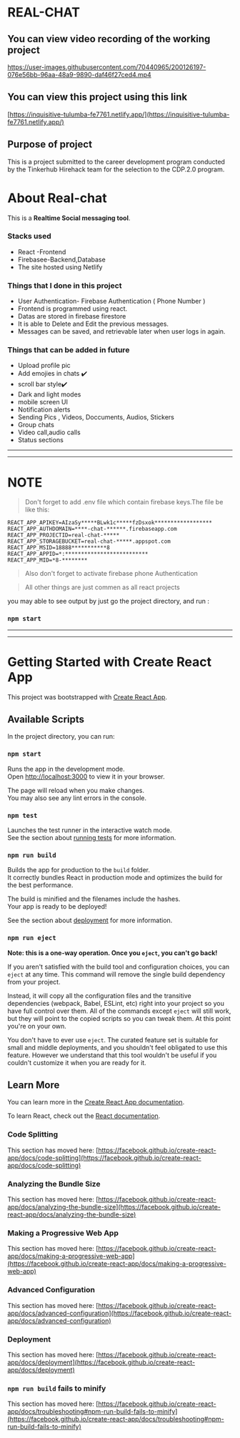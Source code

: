 # REAL-CHAT
## You can view video recording of the working project


https://user-images.githubusercontent.com/70440965/200126197-076e56bb-96aa-48a9-9890-daf46f27ced4.mp4


## You can view this project using this link
[https://inquisitive-tulumba-fe7761.netlify.app/](https://inquisitive-tulumba-fe7761.netlify.app/)
## Purpose of project
This is a project submitted to the career development program conducted by the Tinkerhub Hirehack team for the selection to the CDP.2.0 program.
# About Real-chat
This is a **Realtime Social messaging tool**.
### Stacks used
* React -Frontend
* Firebasee-Backend,Database
* The site hosted using Netlify

### Things that I done in this project
* User Authentication- Firebase Authentication  ( Phone Number )
* Frontend is programmed using react.
* Datas are stored in firebase firestore
* It is able to Delete and Edit the previous messages.
* Messages can be saved, and retrievable later when user logs in again.

### Things that can be added in future
* Upload profile pic
* Add emojies in chats ✔️ 
* scroll bar style✔️
* Dark and light modes
* mobile screen UI
* Notification alerts
* Sending Pics , Videos, Doccuments, Audios, Stickers
* Group chats
* Video call,audio calls
* Status sections



----
---
# NOTE
> Don't forget to add .env file which contain firebase keys.The file be like this:
```
REACT_APP_APIKEY=AIzaSy*****BLwk1c*****fzDsxok******************
REACT_APP_AUTHDOMAIN=****-chat-******.firebaseapp.com
REACT_APP_PROJECTID=real-chat-*****
REACT_APP_STORAGEBUCKET=real-chat-*****.appspot.com
REACT_APP_MSID=18888***********8
REACT_APP_APPID=*:**************************
REACT_APP_MID=*8-********
```

> Also don't forget to activate firebase phone Authentication 

> All other things are just commen as all react projects

you may able to see output by just go the project directory, and run :
### `npm start`

---
---



# Getting Started with Create React App

This project was bootstrapped with [Create React App](https://github.com/facebook/create-react-app).

## Available Scripts

In the project directory, you can run:

### `npm start`

Runs the app in the development mode.\
Open [http://localhost:3000](http://localhost:3000) to view it in your browser.

The page will reload when you make changes.\
You may also see any lint errors in the console.

### `npm test`

Launches the test runner in the interactive watch mode.\
See the section about [running tests](https://facebook.github.io/create-react-app/docs/running-tests) for more information.

### `npm run build`

Builds the app for production to the `build` folder.\
It correctly bundles React in production mode and optimizes the build for the best performance.

The build is minified and the filenames include the hashes.\
Your app is ready to be deployed!

See the section about [deployment](https://facebook.github.io/create-react-app/docs/deployment) for more information.

### `npm run eject`

**Note: this is a one-way operation. Once you `eject`, you can't go back!**

If you aren't satisfied with the build tool and configuration choices, you can `eject` at any time. This command will remove the single build dependency from your project.

Instead, it will copy all the configuration files and the transitive dependencies (webpack, Babel, ESLint, etc) right into your project so you have full control over them. All of the commands except `eject` will still work, but they will point to the copied scripts so you can tweak them. At this point you're on your own.

You don't have to ever use `eject`. The curated feature set is suitable for small and middle deployments, and you shouldn't feel obligated to use this feature. However we understand that this tool wouldn't be useful if you couldn't customize it when you are ready for it.

## Learn More

You can learn more in the [Create React App documentation](https://facebook.github.io/create-react-app/docs/getting-started).

To learn React, check out the [React documentation](https://reactjs.org/).

### Code Splitting

This section has moved here: [https://facebook.github.io/create-react-app/docs/code-splitting](https://facebook.github.io/create-react-app/docs/code-splitting)

### Analyzing the Bundle Size

This section has moved here: [https://facebook.github.io/create-react-app/docs/analyzing-the-bundle-size](https://facebook.github.io/create-react-app/docs/analyzing-the-bundle-size)

### Making a Progressive Web App

This section has moved here: [https://facebook.github.io/create-react-app/docs/making-a-progressive-web-app](https://facebook.github.io/create-react-app/docs/making-a-progressive-web-app)

### Advanced Configuration

This section has moved here: [https://facebook.github.io/create-react-app/docs/advanced-configuration](https://facebook.github.io/create-react-app/docs/advanced-configuration)

### Deployment

This section has moved here: [https://facebook.github.io/create-react-app/docs/deployment](https://facebook.github.io/create-react-app/docs/deployment)

### `npm run build` fails to minify

This section has moved here: [https://facebook.github.io/create-react-app/docs/troubleshooting#npm-run-build-fails-to-minify](https://facebook.github.io/create-react-app/docs/troubleshooting#npm-run-build-fails-to-minify)
